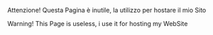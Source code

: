 Attenzione! Questa Pagina è inutile, la utilizzo per hostare il mio Sito

Warning! This Page is useless, i use it for hosting my WebSite
